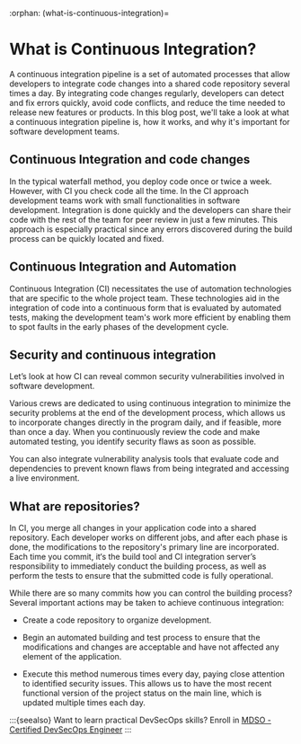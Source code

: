 :orphan:
(what-is-continuous-integration)=
# What is Continuous Integration?
 
A continuous integration pipeline is a set of automated processes that allow developers to integrate code changes into a shared code repository several times a day. By integrating code changes regularly, developers can detect and fix errors quickly, avoid code conflicts, and reduce the time needed to release new features or products. In this blog post, we'll take a look at what a continuous integration pipeline is, how it works, and why it's important for software development teams.

## Continuous Integration and code changes

In the typical waterfall method, you deploy code once or twice a week. However, with CI you check code all the time. In the CI approach development teams work with small functionalities in software development. Integration is done quickly and the developers can share their code with the rest of the team for peer review in just a few minutes. This approach is especially practical since any errors discovered during the build process can be quickly located and fixed.

## Continuous Integration and Automation

Continuous Integration (CI) necessitates the use of automation technologies that are specific to the whole project team. These technologies aid in the integration of code into a continuous form that is evaluated by automated tests, making the development team's work more efficient by enabling them to spot faults in the early phases of the development cycle.

## Security and continuous integration

Let’s look at how CI can reveal common security vulnerabilities involved in software development.

Various crews are dedicated to using continuous integration to minimize the security problems at the end of the development process, which allows us to incorporate changes directly in the program daily, and if feasible, more than once a day.
When you continuously review the code and make automated testing, you identify security flaws as soon as possible.

You can also integrate vulnerability analysis tools that evaluate code and dependencies to prevent known flaws from being integrated and accessing a live environment.

## What are repositories?

In CI, you merge all changes in your application code into a shared repository. Each developer works on different jobs, and after each phase is done, the modifications to the repository's primary line are incorporated. Each time you commit, it‘s the build tool and CI integration server’s responsibility to immediately conduct the building process, as well as perform the tests to ensure that the submitted code is fully operational.

While there are so many commits how you can control the building process? Several important actions may be taken to achieve continuous integration:

- Create a code repository to organize development.

- Begin an automated building and test process to ensure that the modifications and changes are acceptable and have not affected any element of the application.
- Execute this method numerous times every day, paying close attention to identified security issues. This allows us to have the most recent functional version of the project status on the main line, which is updated multiple times each day.

:::{seealso}
Want to learn practical DevSecOps skills? Enroll in [MDSO - Certified DevSecOps Engineer](https://www.mosse-institute.com/certifications/mdso-certified-devsecops-engineer.html)
:::
